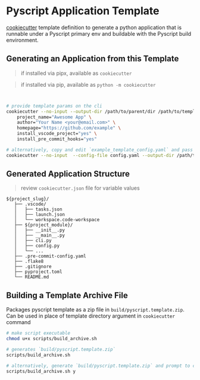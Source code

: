 Pyscript Application Template
=============================

[cookiecutter](https://cookiecutter.readthedocs.io/en/1.7.2/index.html) template definition to generate a python application that is runnable under a Pyscript primary env and buildable with the Pyscript build environment.


Generating an Application from this Template
--------------------------------------------

> if installed via pipx, available as `cookiecutter`

> if installed via pip, available as `python -m cookiecutter`

```bash


# provide template params on the cli
cookiecutter --no-input --output-dir /path/to/parent/dir /path/to/template/dir \
    project_name="Awesome App" \
    author="Your Name <your@email.com>" \
    homepage="https://github.com/example" \
    install_vscode_project="yes" \
    install_pre_commit_hooks="yes"

# alternatively, copy and edit `example_template_config.yaml` and pass to cli
cookiecutter --no-input  --config-file config.yaml --output-dir /path/to/parent/dir /path/to/template/dir
```


Generated Application Structure
-------------------------------

> review `cookiecutter.json` file for variable values

```
${project_slug}/
   ├── .vscode/
   │   ├── tasks.json
   │   ├── launch.json
   │   └── workspace.code-workspace
   ├── ${project_module}/
   │   ├── __init__.py
   │   ├── __main__.py
   │   ├── cli.py
   │   ├── config.py
   │   └── ...
   ├── .pre-commit-config.yaml
   ├── .flake8
   ├── .gitignore
   ├── pyproject.toml
   └── README.md
```


Building a Template Archive File
--------------------------------

Packages pyscript template as a zip file in `build/pyscript.template.zip`. Can be used in place of template directory argument in `cookiecutter` command

```bash
# make script executable
chmod u+x scripts/build_archive.sh

# generates `build/pyscript.template.zip`
scripts/build_archive.sh

# alternatively, generate `build/pyscript.template.zip` and prompt to copy to `$DEPLOY_DIR` directory
scripts/build_archive.sh y
```
